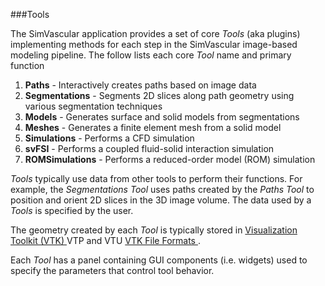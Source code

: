 ###Tools 

The SimVascular application provides a set of core <i>Tools</i> (aka plugins) implementing methods for each step in the 
SimVascular image-based modeling pipeline. The follow lists each core <i>Tool</i> name and primary function

<ol>
  <li> <b>Paths</b> - Interactively creates paths based on image data 
  <li> <b>Segmentations</b> - Segments 2D slices along path geometry using various segmentation techniques
  <li> <b>Models</b> - Generates surface and solid models from segmentations 
  <li> <b>Meshes</b> - Generates a finite element mesh from a solid model
  <li> <b>Simulations</b> - Performs a CFD simulation 
  <li> <b>svFSI</b> - Performs a coupled fluid-solid interaction simulation 
  <li> <b>ROMSimulations</b> - Performs a reduced-order model (ROM) simulation 
</ol> 

<i>Tools</i> typically use data from other tools to perform their functions. For example, the <i>Segmentations Tool</i> uses 
paths created by the <i>Paths Tool</i> to position and orient 2D slices in the 3D image volume. The data used by a 
<i>Tools</i> is specified by the user.

The geometry created by each <i>Tool</i> is typically stored in <a href="https://vtk.org"> Visualization Toolkit (VTK) </a> 
VTP and VTU <a href="https://vtk.org/wp-content/uploads/2015/04/file-formats.pdf"> VTK File Formats </a>.

Each <i>Tool</i> has a panel containing GUI components (i.e. widgets) used to specify the parameters that control tool behavior. 

